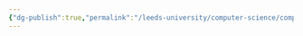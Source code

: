 ```yaml
---
{"dg-publish":true,"permalink":"/leeds-university/computer-science/compulsory-modules/fundamental-math-concepts/fundamentals-of-logic/definitions/contradiction/","tags":["#Definition"]}
---
```



